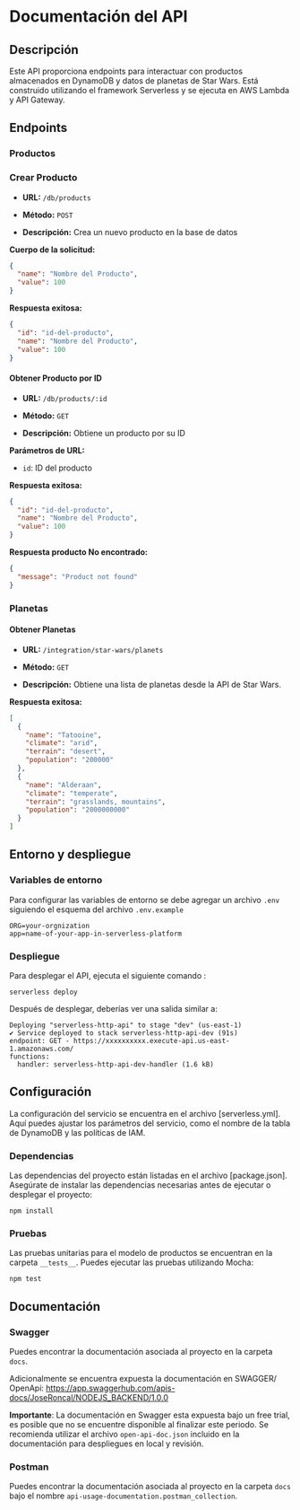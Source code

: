 # Documentación del API

## Descripción

Este API proporciona endpoints para interactuar con productos almacenados en DynamoDB y datos de planetas de Star Wars. Está construido utilizando el framework Serverless y se ejecuta en AWS Lambda y API Gateway.

## Endpoints

### Productos

### **Crear Producto**

- **URL:** `/db/products`

- **Método:** `POST`

- **Descripción:** Crea un nuevo producto en la base de datos

**Cuerpo de la solicitud:**

``` json
{
  "name": "Nombre del Producto",
  "value": 100
}

 ```

**Respuesta exitosa:**

``` json
{
  "id": "id-del-producto",
  "name": "Nombre del Producto",
  "value": 100
}

 ```

#### **Obtener Producto por ID**

- **URL:** `/db/products/:id`

- **Método:** `GET`

- **Descripción:** Obtiene un producto por su ID

**Parámetros de URL:**

- `id`: ID del producto

**Respuesta exitosa:**

``` json
{
  "id": "id-del-producto",
  "name": "Nombre del Producto",
  "value": 100
}

 ```

**Respuesta producto No encontrado:**

``` json
{
  "message": "Product not found"
}

 ```

### Planetas

#### **Obtener Planetas**

- **URL:** `/integration/star-wars/planets`

- **Método:** `GET`

- **Descripción:** Obtiene una lista de planetas desde la API de Star Wars.

**Respuesta exitosa:**

``` json
[
  {
    "name": "Tatooine",
    "climate": "arid",
    "terrain": "desert",
    "population": "200000"
  },
  {
    "name": "Alderaan",
    "climate": "temperate",
    "terrain": "grasslands, mountains",
    "population": "2000000000"
  }
]

 ```

## Entorno y despliegue

### Variables de entorno

Para configurar las variables de entorno se debe agregar un archivo ``.env`` siguiendo el esquema del archivo ``.env.example``

``` env
ORG=your-orgnization
app=name-of-your-app-in-serverless-platform
```

### Despliegue

Para desplegar el API, ejecuta el siguiente comando :

``` shell
serverless deploy
 ```

Después de desplegar, deberías ver una salida similar a:

``` shell
Deploying "serverless-http-api" to stage "dev" (us-east-1)
✔ Service deployed to stack serverless-http-api-dev (91s)
endpoint: GET - https://xxxxxxxxxx.execute-api.us-east-1.amazonaws.com/
functions:
  handler: serverless-http-api-dev-handler (1.6 kB)
 ```

## Configuración

La configuración del servicio se encuentra en el archivo [serverless.yml]. Aquí puedes ajustar los parámetros del servicio, como el nombre de la tabla de DynamoDB y las políticas de IAM.

### Dependencias

Las dependencias del proyecto están listadas en el archivo [package.json]. Asegúrate de instalar las dependencias necesarias antes de ejecutar o desplegar el proyecto:

``` shell
npm install
 ```

### Pruebas

Las pruebas unitarias para el modelo de productos se encuentran en la carpeta  ``__tests__``. Puedes ejecutar las pruebas utilizando Mocha:

``` shell
npm test

 ```

## Documentación

### Swagger

Puedes encontrar la documentación asociada al proyecto en la carpeta ``docs``.

Adicionalmente se encuentra expuesta la documentación en SWAGGER/ OpenApi: <https://app.swaggerhub.com/apis-docs/JoseRoncal/NODEJS_BACKEND/1.0.0>

**Importante**: La documentación en Swagger esta expuesta bajo un free trial, es posible que no se encuentre disponible al finalizar este periodo. Se recomienda utilizar el archivo ``open-api-doc.json`` incluido en la documentación para despliegues en local y revisión.

### Postman

Puedes encontrar la documentación asociada al proyecto en la carpeta ``docs`` bajo el nombre ``api-usage-documentation.postman_collection``.
